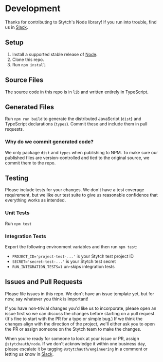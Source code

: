 # Development

Thanks for contributing to Stytch's Node library! If you run into trouble, find us in [Slack].

## Setup

1. Install a supported stable release of [Node](https://nodejs.org/).
2. Clone this repo.
3. Run `npm install`.

## Source Files

The source code in this repo is in `lib` and written entirely in TypeScript.

## Generated Files

Run `npm run build` to generate the distributed JavaScript (`dist`) and TypeScript declarations (`types`). Commit these and include them in pull requests.

### Why do we commit generated code?

We only package `dist` and `types` when publishing to NPM. To make sure our published files are version-controlled and tied to the original source, we commit them to the repo.

## Testing

Please include tests for your changes. We don't have a test coverage requirement, but we like our test suite to give us reasonable confidence that everything works as intended.

### Unit Tests

Run `npm test`

### Integration Tests

Export the following environment variables and then run `npm test`:

- `PROJECT_ID='project-test-...'` is your Stytch test project ID
- `SECRET='secret-test-...'` is your Stytch test secret
- `RUN_INTEGRATION_TESTS=1` un-skips integration tests

## Issues and Pull Requests

Please file issues in this repo. We don't have an issue template yet, but for now, say whatever you think is important!

If you have non-trivial changes you'd like us to incorporate, please open an issue first so we can discuss the changes before starting on a pull request. (It's fine to start with the PR for a typo or simple bug.) If we think the changes align with the direction of the project, we'll either ask you to open the PR or assign someone on the Stytch team to make the changes.

When you're ready for someone to look at your issue or PR, assign `@stytchauth/node`. If we don't acknowledge it within one business day, please escalate it by tagging `@stytchauth/engineering` in a comment or letting us know in [Slack].

[Slack]: https://join.slack.com/t/stytch/shared_invite/zt-nil4wo92-jApJ9Cl32cJbEd9esKkvyg
